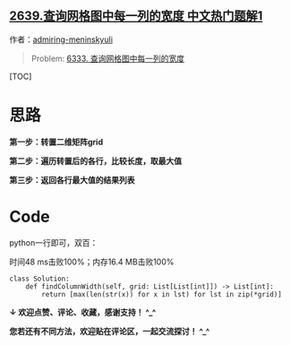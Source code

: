 ## [2639.查询网格图中每一列的宽度 中文热门题解1](https://leetcode.cn/problems/find-the-width-of-columns-of-a-grid/solutions/100000/ju-zhen-zhuan-zhi-hou-bi-jiao-chang-du-p-9ie0)

作者：[admiring-meninskyuli](https://leetcode.cn/u/admiring-meninskyuli)
> Problem: [6333. 查询网格图中每一列的宽度](https://leetcode.cn/problems/find-the-width-of-columns-of-a-grid/description/)

[TOC]

# 思路

**第一步：转置二维矩阵grid**

**第二步：遍历转置后的各行，比较长度，取最大值**

**第三步：返回各行最大值的结果列表**


# Code

python一行即可，双百：

时间48 ms击败100%；内存16.4 MB击败100%

```Python3 []
class Solution:
    def findColumnWidth(self, grid: List[List[int]]) -> List[int]:
        return [max(len(str(x)) for x in lst) for lst in zip(*grid)]
```

**↓ 欢迎点赞、评论、收藏，感谢支持！ ^_^**

**您若还有不同方法，欢迎贴在评论区，一起交流探讨！ ^_^**